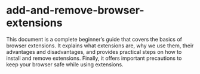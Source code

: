 # add-and-remove-browser-extensions
This document is a complete beginner’s guide that covers the basics of browser extensions. It explains what extensions are, why we use them, their advantages and disadvantages, and provides practical steps on how to install and remove extensions. Finally, it offers important precautions to keep your browser safe while using extensions.
